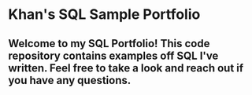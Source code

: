 # Khan's SQL Sample Portfolio

## Welcome to my SQL Portfolio! This code repository contains examples off SQL I've written. Feel free to take a look and reach out if you have any questions.
